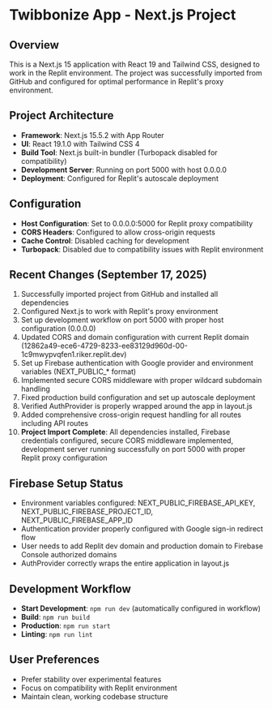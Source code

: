 # Twibbonize App - Next.js Project

## Overview
This is a Next.js 15 application with React 19 and Tailwind CSS, designed to work in the Replit environment. The project was successfully imported from GitHub and configured for optimal performance in Replit's proxy environment.

## Project Architecture
- **Framework**: Next.js 15.5.2 with App Router
- **UI**: React 19.1.0 with Tailwind CSS 4
- **Build Tool**: Next.js built-in bundler (Turbopack disabled for compatibility)
- **Development Server**: Running on port 5000 with host 0.0.0.0
- **Deployment**: Configured for Replit's autoscale deployment

## Configuration
- **Host Configuration**: Set to 0.0.0.0:5000 for Replit proxy compatibility
- **CORS Headers**: Configured to allow cross-origin requests
- **Cache Control**: Disabled caching for development
- **Turbopack**: Disabled due to compatibility issues with Replit environment

## Recent Changes (September 17, 2025)
1. Successfully imported project from GitHub and installed all dependencies
2. Configured Next.js to work with Replit's proxy environment 
3. Set up development workflow on port 5000 with proper host configuration (0.0.0.0)
4. Updated CORS and domain configuration with current Replit domain (12862a49-ece6-4729-8233-ee83129d960d-00-1c9mwypvqfen1.riker.replit.dev)
5. Set up Firebase authentication with Google provider and environment variables (NEXT_PUBLIC_* format)
6. Implemented secure CORS middleware with proper wildcard subdomain handling
7. Fixed production build configuration and set up autoscale deployment
8. Verified AuthProvider is properly wrapped around the app in layout.js
9. Added comprehensive cross-origin request handling for all routes including API routes
10. **Project Import Complete**: All dependencies installed, Firebase credentials configured, secure CORS middleware implemented, development server running successfully on port 5000 with proper Replit proxy configuration

## Firebase Setup Status
- Environment variables configured: NEXT_PUBLIC_FIREBASE_API_KEY, NEXT_PUBLIC_FIREBASE_PROJECT_ID, NEXT_PUBLIC_FIREBASE_APP_ID
- Authentication provider properly configured with Google sign-in redirect flow
- User needs to add Replit dev domain and production domain to Firebase Console authorized domains
- AuthProvider correctly wraps the entire application in layout.js

## Development Workflow
- **Start Development**: `npm run dev` (automatically configured in workflow)
- **Build**: `npm run build`
- **Production**: `npm run start`
- **Linting**: `npm run lint`

## User Preferences
- Prefer stability over experimental features
- Focus on compatibility with Replit environment
- Maintain clean, working codebase structure